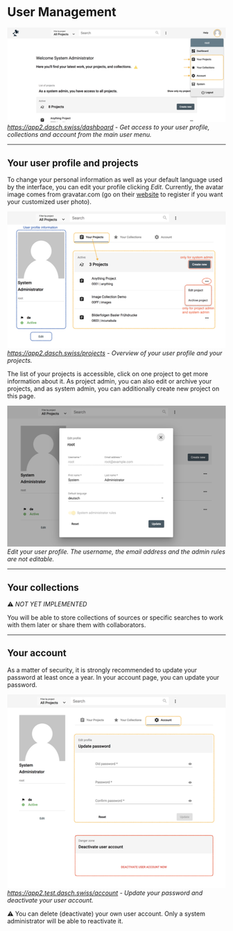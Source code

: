 # User Management

![Get access to your user profile and more](../assets/images/usermenu-to-userprofile.png)*https://app2.dasch.swiss/dashboard - Get access to your user profile, collections and  account from the main user menu.*

---

## Your user profile and projects

To change your personal information as well as your default language used by the interface, you can edit your profile clicking *Edit*. Currently, the avatar image comes from gravatar.com (go on their [website](http://en.gravatar.com/) to register if you want your customized user photo).

![Get access to your user profile and more](../assets/images/user-profile.png)*https://app2.dasch.swiss/projects - Overview of your user profile and your projects.*

The list of your projects is accessible, click on one project to get more information about it. As project admin, you can also edit or archive your projects, and as system admin, you can additionally create new project on this page.

![Edit user's profile](../assets/images/user-edit-profile.png)*Edit your user profile. The username, the email address and the admin rules are not editable.*

---

## Your collections

&#9888; *NOT YET IMPLEMENTED*

You will be able to store collections of sources or specific searches to work with them later or share them with collaborators.

---

## Your account

As a matter of security, it is strongly recommended to update your password at least once a year. In your account page, you can update your password.

![Get access to the user account where the user can reset its password and deactivate its own account](../assets/images/user-account.png)*https://app2.test.dasch.swiss/account - Update your password and deactivate your user account.*

&#9888;
You can delete (deactivate) your own user account. Only a system administrator will be able to reactivate it.
